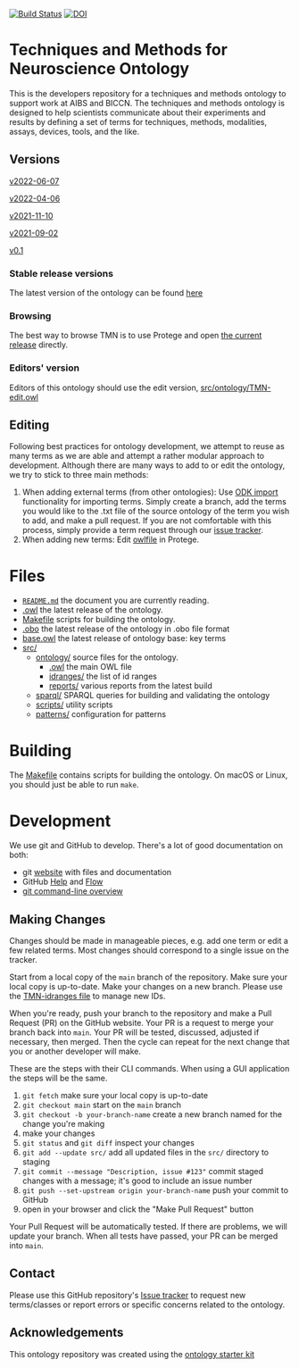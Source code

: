 [![Build Status](https://travis-ci.org/BICCN/TMN.svg?branch=master)](https://travis-ci.org/BICCN/TMN)
[![DOI](https://zenodo.org/badge/13996/BICCN/TMN.svg)](https://zenodo.org/badge/latestdoi/13996/BICCN/TMN)

# Techniques and Methods for Neuroscience Ontology
This is the developers repository for a techniques and methods ontology to support work at AIBS and BICCN. The techniques and methods ontology is designed to help scientists communicate about their experiments and results by defining a set of terms for techniques, methods, modalities, assays, devices, tools, and the like.
## Versions

[v2022-06-07](releases/tag/v2022-06-07)

[v2022-04-06](releases/tag/v2022-04-06)

[v2021-11-10](releases/tag/v2021-11-10)

[v2021-09-02](releases/tag/v2021-09-02)

[v0.1](releases/tag/v0.1)
### Stable release versions

The latest version of the ontology can be found [here](TMN.owl)

### Browsing

The best way to browse TMN is to use Protege and open [the current release](TMN.owl) directly.

### Editors' version

Editors of this ontology should use the edit version, [src/ontology/TMN-edit.owl](src/ontology/TMN-edit.owl)

## Editing
Following best practices for ontology development, we attempt to reuse as many terms as we are able and attempt a rather modular approach to development. Although there are many ways to add to or edit the ontology, we try to stick to three main methods: 

1. When adding external terms (from other ontologies): Use [ODK import](src/ontology/imports/) functionality for importing terms. Simply create a branch, add the terms you would like to the .txt file of the source ontology of the term you wish to add, and make a pull request. If you are not comfortable with this process, simply provide a term request through our [issue tracker](http://github.com/BICCN/TMN/issues). 
2. When adding new terms: Edit [owlfile](src/ontology/TMN-edit.owl) in Protege.

# Files
- [`README.md`](README.md) the document you are currently reading. 
- [.owl](TMN.owl) the latest release of the ontology.
- [Makefile](src/ontology/Makefile) scripts for building the ontology.
- [.obo](TMN.obo) the latest release of the ontology in .obo file format
- [base.owl](TMN-base.owl) the latest release of ontology base: key terms
- [src/](src)
    - [ontology/](src/ontology) source files for the ontology.
        - [.owl](src/ontology/TMN-edit.owl) the main OWL file
        - [idranges/](src/ontology/TMN-idranges.owl) the list of id ranges
        - [reports/](src/ontology/reports) various reports from the latest build
    - [sparql/](src/sparql) SPARQL queries for building and validating the ontology
    - [scripts/](src/scripts) utility scripts
    - [patterns/](src/patterns) configuration for patterns

# Building

The [Makefile](src/ontology/Makefile) contains scripts for building the ontology. On macOS or Linux, you should just be able to run `make`.

# Development

We use git and GitHub to develop. There's a lot of good documentation on both:

- git [website](https://git-scm.com) with files and documentation
- GitHub [Help](https://help.github.com) and [Flow](https://guides.github.com/introduction/flow/)
- [git command-line overview](http://dont-be-afraid-to-commit.readthedocs.io/en/latest/git/commandlinegit.html)

## Making Changes

Changes should be made in manageable pieces, e.g. add one term or edit a few related terms. Most changes should correspond to a single issue on the tracker.

Start from a local copy of the `main` branch of the repository. Make sure your local copy is up-to-date. Make your changes on a new branch. Please use the [TMN-idranges file](src/ontology/TMN-idranges.owl) to manage new IDs.

When you're ready, push your branch to the repository and make a Pull Request (PR) on the GitHub website. Your PR is a request to merge your branch back into `main`. Your PR will be tested, discussed, adjusted if necessary, then merged. Then the cycle can repeat for the next change that you or another developer will make.

These are the steps with their CLI commands. When using a GUI application the steps will be the same.

1. `git fetch` make sure your local copy is up-to-date
2. `git checkout main` start on the `main` branch
3. `git checkout -b your-branch-name` create a new branch named for the change you're making
4. make your changes
5. `git status` and `git diff` inspect your changes
7. `git add --update src/` add all updated files in the `src/` directory to staging
8. `git commit --message "Description, issue #123"` commit staged changes with a message; it's good to include an issue number
9. `git push --set-upstream origin your-branch-name` push your commit to GitHub
10. open <link> in your browser and click the "Make Pull Request" button

Your Pull Request will be automatically tested. If there are problems, we will update your branch. When all tests have passed, your PR can be merged into `main`.

## Contact

Please use this GitHub repository's [Issue tracker](http://github.com/BICCN/TMN/issues) to request new terms/classes or report errors or specific concerns related to the ontology.

## Acknowledgements

This ontology repository was created using the [ontology starter kit](https://github.com/INCATools/ontology-starter-kit)
